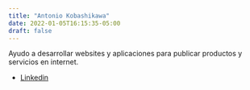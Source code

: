 ```yaml
---
title: "Antonio Kobashikawa"
date: 2022-01-05T16:15:35-05:00
draft: false
---
```

Ayudo a desarrollar websites y aplicaciones para publicar productos y servicios en internet.

- [Linkedin](https://www.linkedin.com/in/akobashikawa/)


